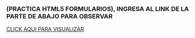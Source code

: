 ###    (PRACTICA HTML5 FORMULARIOS),  INGRESA AL LINK DE LA PARTE DE ABAJO PARA OBSERVAR 
[ CLICK AQUI PARA VISUALIZAR ](https://breinnerbenitez.github.io/HTMLFormularios/index.html)
